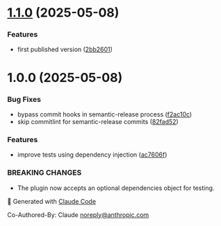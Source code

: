 # [1.1.0](https://github.com/mattgodbolt/reveal-ce/compare/v1.0.0...v1.1.0) (2025-05-08)

### Features

- first published version
  ([2bb2601](https://github.com/mattgodbolt/reveal-ce/commit/2bb2601128bafab9e403cbfc49eff77f9cd232ac))

# 1.0.0 (2025-05-08)

### Bug Fixes

- bypass commit hooks in semantic-release process
  ([f2ac10c](https://github.com/mattgodbolt/reveal-ce/commit/f2ac10c82633a07166923b792a7fe98470d62afc))
- skip commitlint for semantic-release commits
  ([82fad52](https://github.com/mattgodbolt/reveal-ce/commit/82fad528d13e16549582f172392f04bdb82f86ed))

### Features

- improve tests using dependency injection
  ([ac7606f](https://github.com/mattgodbolt/reveal-ce/commit/ac7606fa27e5f71a0b808be60f4d5b18b6f285d2))

### BREAKING CHANGES

- The plugin now accepts an optional dependencies object for testing.

🤖 Generated with [Claude Code](https://claude.ai/code)

Co-Authored-By: Claude <noreply@anthropic.com>

